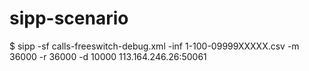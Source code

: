 # sipp-scenario
$ sipp -sf calls-freeswitch-debug.xml -inf 1-100-09999XXXXX.csv -m 36000 -r 36000 -d 10000 113.164.246.26:50061
